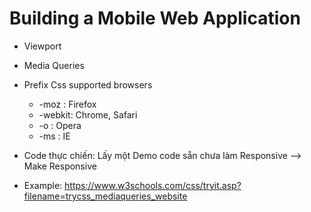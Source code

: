 # Building a Mobile Web Application

- Viewport

- Media Queries

- Prefix Css supported browsers
  - -moz : Firefox
  - -webkit: Chrome, Safari
  - -o : Opera
  - -ms : IE

- Code thực chiến: Lấy một Demo code sẵn chưa làm Responsive --> Make Responsive
- Example: <https://www.w3schools.com/css/tryit.asp?filename=trycss_mediaqueries_website>
